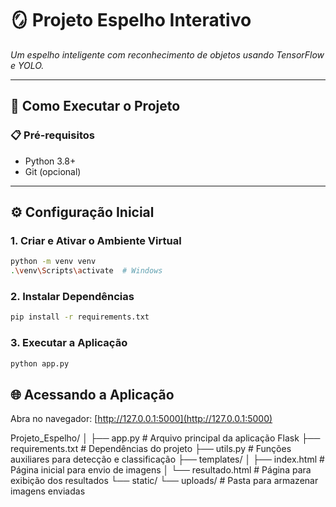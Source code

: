 # 🪞 Projeto Espelho Interativo  
*Um espelho inteligente com reconhecimento de objetos usando TensorFlow e YOLO.*  

---

## 🚀 Como Executar o Projeto  

### 📋 Pré-requisitos  
- Python 3.8+  
- Git (opcional)  

---

## ⚙️ Configuração Inicial  

### 1. Criar e Ativar o Ambiente Virtual  
```bash
python -m venv venv
.\venv\Scripts\activate  # Windows
```
### 2. Instalar Dependências
```bash
pip install -r requirements.txt
```
### 3. Executar a Aplicação
```bash
python app.py
```
## 🌐 Acessando a Aplicação  
Abra no navegador: [http://127.0.0.1:5000](http://127.0.0.1:5000)

Projeto_Espelho/
│
├── app.py                # Arquivo principal da aplicação Flask
├── requirements.txt      # Dependências do projeto
├── utils.py              # Funções auxiliares para detecção e classificação
├── templates/
│   ├── index.html        # Página inicial para envio de imagens
│   └── resultado.html    # Página para exibição dos resultados
└── static/
    └── uploads/          # Pasta para armazenar imagens enviadas
